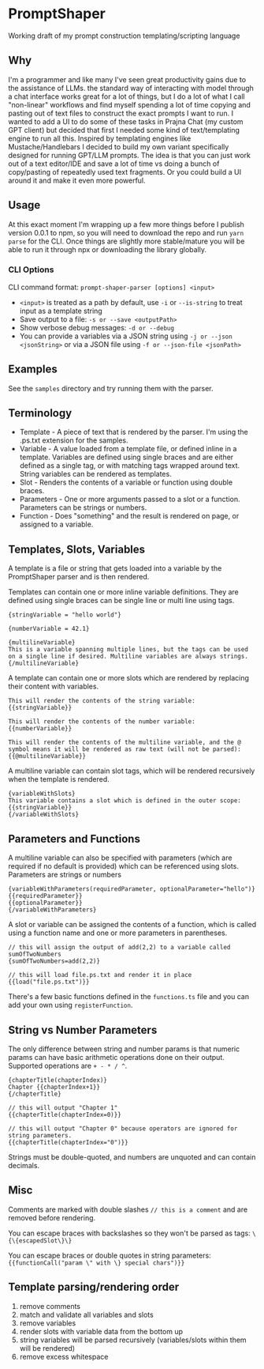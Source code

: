 # PromptShaper
Working draft of my prompt construction templating/scripting language

## Why
I'm a programmer and like many I've seen great productivity gains due to the assistance of LLMs. the standard way of interacting with model through a chat interface works great for a lot of things, but I do a lot of what I call "non-linear" workflows and find myself spending a lot of time copying and pasting out of text files to construct the exact prompts I want to run. I wanted to add a UI to do some of these tasks in Prajna Chat (my custom GPT client) but decided that first I needed some kind of text/templating engine to run all this. Inspired by templating engines like Mustache/Handlebars I decided to build my own variant specifically designed for running GPT/LLM prompts. The idea is that you can just work out of a text editor/IDE and save a lot of time vs doing a bunch of copy/pasting of repeatedly used text fragments. Or you could build a UI around it and make it even more powerful.

## Usage
At this exact moment I'm wrapping up a few more things before I publish version 0.0.1 to npm, so you will need to download the repo and run `yarn parse` for the CLI. Once things are slightly more stable/mature you will be able to run it through npx or downloading the library globally.

### CLI Options
CLI command format: `prompt-shaper-parser [options] <input>`
- `<input>` is treated as a path by default, use `-i` or `--is-string` to treat input as a template string
- Save output to a file: `-s or --save <outputPath>`
- Show verbose debug messages: `-d or --debug`
- You can provide a variables via a JSON string using `-j or --json <jsonString>` or via a JSON file using `-f or --json-file <jsonPath>`

## Examples
See the `samples` directory and try running them with the parser.

## Terminology
- Template - A piece of text that is rendered by the parser. I'm using the .ps.txt extension for the samples.
- Variable - A value loaded from a template file, or defined inline in a template. Variables are defined using single braces and are either defined as a single tag, or with matching tags wrapped around text. String variables can be rendered as templates.
- Slot - Renders the contents of a variable or function using double braces.
- Parameters - One or more arguments passed to a slot or a function. Parameters can be strings or numbers.
- Function - Does "something" and the result is rendered on page, or assigned to a variable.

## Templates, Slots, Variables
A template is a file or string that gets loaded into a variable by the PromptShaper parser and is then rendered.

Templates can contain one or more inline variable definitions. They are defined using single braces can be single line or multi line using tags.
```
{stringVariable = "hello world"}

{numberVariable = 42.1}

{multilineVariable}
This is a variable spanning multiple lines, but the tags can be used on a single line if desired. Multiline variables are always strings.
{/multilineVariable}
```

A template can contain one or more slots which are rendered by replacing their content with variables.
```
This will render the contents of the string variable: {{stringVariable}}

This will render the contents of the number variable: {{numberVariable}}

This will render the contents of the multiline variable, and the @ symbol means it will be rendered as raw text (will not be parsed): {{@multilineVariable}}
```

A multiline variable can contain slot tags, which will be rendered recursively when the template is rendered.
```
{variableWithSlots}
This variable contains a slot which is defined in the outer scope: {{stringVariable}}
{/variableWithSlots}
```

## Parameters and Functions
A multiline variable can also be specified with parameters (which are required if no default is provided) which can be referenced using slots. Parameters are strings or numbers
```
{variableWithParameters(requiredParameter, optionalParameter="hello")}
{{requiredParameter}}
{{optionalParameter}}
{/variableWithParameters}
```

A slot or variable can be assigned the contents of a function, which is called using a function name and one or more parameters in parentheses.
```
// this will assign the output of add(2,2) to a variable called sumOfTwoNumbers
{sumOfTwoNumbers=add(2,2)}

// this will load file.ps.txt and render it in place
{{load("file.ps.txt")}}
```

There's a few basic functions defined in the `functions.ts` file and you can add your own using `registerFunction`.

## String vs Number Parameters
The only difference between string and number params is that numeric params can have basic arithmetic operations done on their output. Supported operations are `+ - * / ^`.
```
{chapterTitle(chapterIndex)}
Chapter {{chapterIndex+1}}
{/chapterTitle}

// this will output "Chapter 1"
{{chapterTitle(chapterIndex=0)}}

// this will output "Chapter 0" because operators are ignored for string parameters.
{{chapterTitle(chapterIndex="0")}}
```

Strings must be double-quoted, and numbers are unquoted and can contain decimals.

## Misc
Comments are marked with double slashes `// this is a comment` and are removed before rendering.

You can escape braces with backslashes so they won't be parsed as tags: `\{\{escapedSlot\}\}`

You can escape braces or double quotes in string parameters: `{{functionCall("param \" with \} special chars")}}`

## Template parsing/rendering order
1) remove comments
2) match and validate all variables and slots
3) remove variables
4) render slots with variable data from the bottom up
5) string variables will be parsed recursively (variables/slots within them will be rendered)
6) remove excess whitespace
